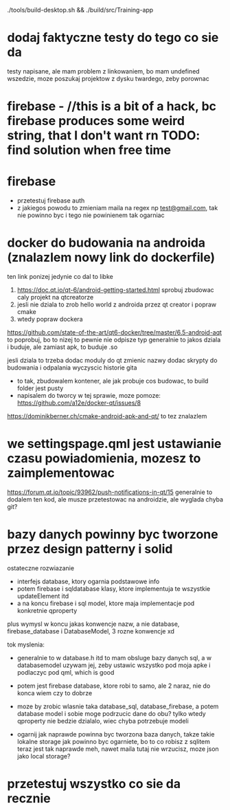 
./tools/build-desktop.sh && ./build/src/Training-app




# dodaj faktyczne testy do tego co sie da
testy napisane, ale mam problem z linkowaniem, bo mam undefined wszedzie, moze poszukaj projektow z dysku twardego, zeby porownac


# firebase - //this is a bit of a hack, bc firebase produces some weird string, that I don't want rn TODO: find solution when free time



# firebase
- przetestuj firebase auth
- z jakiegos powodu to zmieniam maila na regex np test@gmail.com, tak nie powinno byc i tego nie powinienem tak ogarniac


# docker do budowania na androida (znalazlem nowy link do dockerfile)
ten link ponizej jedynie co dal to libke
1. https://doc.qt.io/qt-6/android-getting-started.html sprobuj zbudowac caly projekt na qtcreatorze
2. jesli nie dziala to zrob hello world z androida przez qt creator i popraw cmake
3. wtedy popraw dockera


https://github.com/state-of-the-art/qt6-docker/tree/master/6.5-android-aqt to poprobuj, bo to nizej to pewnie nie odpisze typ
generalnie to jakos dziala i buduje, ale zamiast apk, to buduje .so


jesli dziala to trzeba dodac moduly do qt
zmienic nazwy
dodac skrypty do budowania i odpalania
wyczyscic historie gita



- to tak, zbudowalem kontener, ale jak probuje cos budowac, to build folder jest pusty
- napisalem do tworcy w tej sprawie, moze pomoze: https://github.com/a12e/docker-qt/issues/8


https://dominikberner.ch/cmake-android-apk-and-qt/ to tez znalazlem

# we settingspage.qml jest ustawianie czasu powiadomienia, mozesz to zaimplementowac
https://forum.qt.io/topic/93962/push-notifications-in-qt/15
generalnie to dodalem ten kod, ale musze przetestowac na androidzie, ale wyglada chyba git?

# bazy danych powinny byc tworzone przez design patterny i solid
ostateczne rozwiazanie
- interfejs database, ktory ogarnia podstawowe info
- potem firebase i sqldatabase klasy, ktore implementuja te wszystkie updateElement itd
- a na koncu firebase i sql model, ktore maja implementacje pod konkretnie qproperty

plus wymysl w koncu jakas konwencje nazw, a nie database, firebase_database i DatabaseModel, 3 rozne konwencje xd


tok myslenia:
- generalnie to w database.h itd to mam obsluge bazy danych sql, a w databasemodel uzywam jej, zeby ustawic wszystko pod moja apke i podlaczyc pod qml, which is good
- potem jest firebase database, ktore robi to samo, ale 2 naraz, nie do konca wiem czy to dobrze
- moze by zrobic wlasnie taka database_sql, database_firebase, a potem database model i sobie moge podrzucic dane do obu? tylko wtedy qproperty nie bedzie dzialalo, wiec chyba potrzebuje modeli


-  ogarnij jak naprawde powinna byc tworzona baza danych, takze takie lokalne storage jak powinno byc ogarniete, bo to co robisz z sqlitem teraz jest tak naprawde meh, nawet maila tutaj nie wrzucisz, moze json jako local storage?




# przetestuj wszystko co sie da recznie